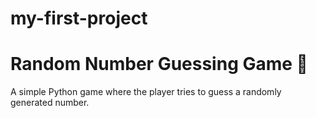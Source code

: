 # my-first-project

# Random Number Guessing Game 🎲  

A simple Python game where the player tries to guess a randomly generated number.  